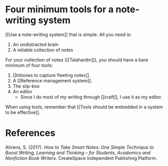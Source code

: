 # Four minimum tools for a note-writing system

[[Use a note-writing system]] that is simple. All you need is:

1. An undistracted brain
2. A reliable collection of notes

For your collection of notes ([[Talahardin]]), you should have a bare minimum of four tools:

1. [[Inboxes to capture fleeting notes]].
2. A [[Reference management system]].
3. The slip-box
4. An editor
   - Since I do most of my writing through [[craft]], I use it as my editor.

When using tools, remember that [[Tools should be embedded in a system to be effective]].

# References

Ahrens, S. (2017). *How to Take Smart Notes: One Simple Technique to Boost Writing, Learning and Thinking – for Students, Academics and Nonfiction Book Writers*. CreateSpace Independent Publishing Platform.

